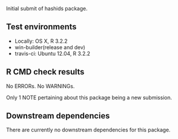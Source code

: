 Initial submit of hashids package.

## Test environments
* Locally: OS X, R 3.2.2
* win-builder(release and dev)
* travis-ci: Ubuntu 12.04, R 3.2.2

## R CMD check results
No ERRORs.  No WARNINGs.

Only 1 NOTE pertaining about this package being a new submission.

## Downstream dependencies
There are currently no downstream dependencies for this package.